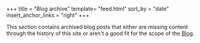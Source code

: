 +++
title = "Blog archive"
template= "feed.html"
sort_by = "date"
insert_anchor_links = "right"
+++

This section contains archived blog posts that either are missing content through the history of this site or aren't a good fit for the scope of the [Blog](/blog/).
